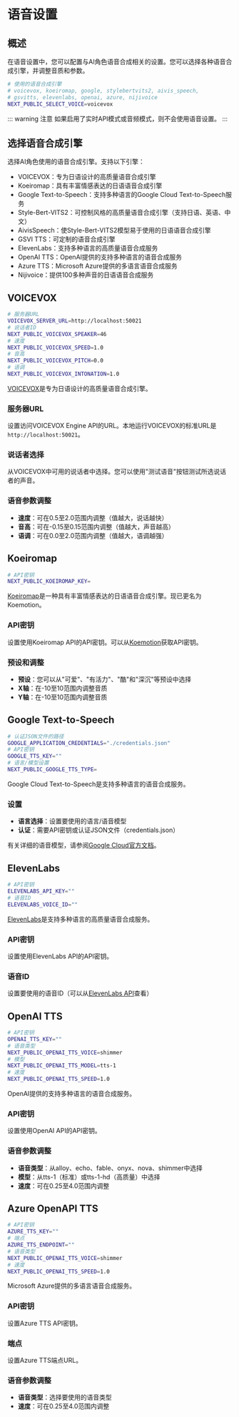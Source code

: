 # 语音设置

## 概述

在语音设置中，您可以配置与AI角色语音合成相关的设置。您可以选择各种语音合成引擎，并调整音质和参数。

```bash
# 使用的语音合成引擎
# voicevox, koeiromap, google, stylebertvits2, aivis_speech,
# gsvitts, elevenlabs, openai, azure, nijivoice
NEXT_PUBLIC_SELECT_VOICE=voicevox
```

::: warning 注意
如果启用了实时API模式或音频模式，则不会使用语音设置。
:::

## 选择语音合成引擎

选择AI角色使用的语音合成引擎。支持以下引擎：

- VOICEVOX：专为日语设计的高质量语音合成引擎
- Koeiromap：具有丰富情感表达的日语语音合成引擎
- Google Text-to-Speech：支持多种语言的Google Cloud Text-to-Speech服务
- Style-Bert-VITS2：可控制风格的高质量语音合成引擎（支持日语、英语、中文）
- AivisSpeech：使Style-Bert-VITS2模型易于使用的日语语音合成引擎
- GSVI TTS：可定制的语音合成引擎
- ElevenLabs：支持多种语言的高质量语音合成服务
- OpenAI TTS：OpenAI提供的支持多种语言的语音合成服务
- Azure TTS：Microsoft Azure提供的多语言语音合成服务
- Nijivoice：提供100多种声音的日语语音合成服务

## VOICEVOX

```bash
# 服务器URL
VOICEVOX_SERVER_URL=http://localhost:50021
# 说话者ID
NEXT_PUBLIC_VOICEVOX_SPEAKER=46
# 速度
NEXT_PUBLIC_VOICEVOX_SPEED=1.0
# 音高
NEXT_PUBLIC_VOICEVOX_PITCH=0.0
# 语调
NEXT_PUBLIC_VOICEVOX_INTONATION=1.0
```

[VOICEVOX](https://voicevox.hiroshiba.jp/)是专为日语设计的高质量语音合成引擎。

### 服务器URL

设置访问VOICEVOX Engine API的URL。本地运行VOICEVOX的标准URL是`http://localhost:50021`。

### 说话者选择

从VOICEVOX中可用的说话者中选择。您可以使用"测试语音"按钮测试所选说话者的声音。

### 语音参数调整

- **速度**：可在0.5至2.0范围内调整（值越大，说话越快）
- **音高**：可在-0.15至0.15范围内调整（值越大，声音越高）
- **语调**：可在0.0至2.0范围内调整（值越大，语调越强）

## Koeiromap

```bash
# API密钥
NEXT_PUBLIC_KOEIROMAP_KEY=
```

[Koeiromap](https://koemotion.rinna.co.jp)是一种具有丰富情感表达的日语语音合成引擎。现已更名为Koemotion。

### API密钥

设置使用Koeiromap API的API密钥。可以从[Koemotion](https://koemotion.rinna.co.jp)获取API密钥。

### 预设和调整

- **预设**：您可以从"可爱"、"有活力"、"酷"和"深沉"等预设中选择
- **X轴**：在-10至10范围内调整音质
- **Y轴**：在-10至10范围内调整音质

## Google Text-to-Speech

```bash
# 认证JSON文件的路径
GOOGLE_APPLICATION_CREDENTIALS="./credentials.json"
# API密钥
GOOGLE_TTS_KEY=""
# 语言/模型设置
NEXT_PUBLIC_GOOGLE_TTS_TYPE=
```

Google Cloud Text-to-Speech是支持多种语言的语音合成服务。

### 设置

- **语言选择**：设置要使用的语言/语音模型
- **认证**：需要API密钥或认证JSON文件（credentials.json）

有关详细的语音模型，请参阅[Google Cloud官方文档](https://cloud.google.com/text-to-speech/docs/voices)。

## ElevenLabs

```bash
# API密钥
ELEVENLABS_API_KEY=""
# 语音ID
ELEVENLABS_VOICE_ID=""
```

[ElevenLabs](https://elevenlabs.io/api)是支持多种语言的高质量语音合成服务。

### API密钥

设置使用ElevenLabs API的API密钥。

### 语音ID

设置要使用的语音ID（可以从[ElevenLabs API](https://api.elevenlabs.io/v1/voices)查看）

## OpenAI TTS

```bash
# API密钥
OPENAI_TTS_KEY=""
# 语音类型
NEXT_PUBLIC_OPENAI_TTS_VOICE=shimmer
# 模型
NEXT_PUBLIC_OPENAI_TTS_MODEL=tts-1
# 速度
NEXT_PUBLIC_OPENAI_TTS_SPEED=1.0
```

OpenAI提供的支持多种语言的语音合成服务。

### API密钥

设置使用OpenAI API的API密钥。

### 语音参数调整

- **语音类型**：从alloy、echo、fable、onyx、nova、shimmer中选择
- **模型**：从tts-1（标准）或tts-1-hd（高质量）中选择
- **速度**：可在0.25至4.0范围内调整

## Azure OpenAPI TTS

```bash
# API密钥
AZURE_TTS_KEY=""
# 端点
AZURE_TTS_ENDPOINT=""
# 语音类型
NEXT_PUBLIC_OPENAI_TTS_VOICE=shimmer
# 速度
NEXT_PUBLIC_OPENAI_TTS_SPEED=1.0
```

Microsoft Azure提供的多语言语音合成服务。

### API密钥

设置Azure TTS API密钥。

### 端点

设置Azure TTS端点URL。

### 语音参数调整

- **语音类型**：选择要使用的语音类型
- **速度**：可在0.25至4.0范围内调整
